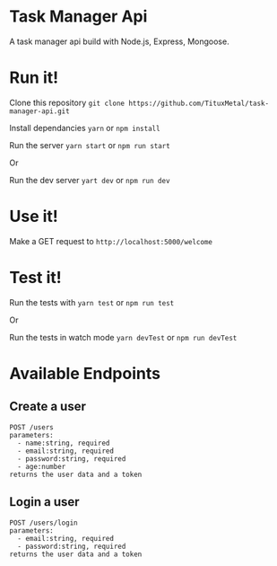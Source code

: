 # Task Manager Api

A task manager api build with Node.js, Express, Mongoose.

# Run it!

Clone this repository `git clone https://github.com/TituxMetal/task-manager-api.git`

Install dependancies `yarn` or `npm install`

Run the server `yarn start` or `npm run start`

Or

Run the dev server `yart dev` or `npm run dev`

# Use it!

Make a GET request to `http://localhost:5000/welcome`

# Test it!

Run the tests with `yarn test` or `npm run test`

Or

Run the tests in watch mode `yarn devTest` or `npm run devTest`

# Available Endpoints

## Create a user

    POST /users
    parameters:
      - name:string, required
      - email:string, required
      - password:string, required
      - age:number
    returns the user data and a token

## Login a user

    POST /users/login
    parameters:
      - email:string, required
      - password:string, required
    returns the user data and a token
